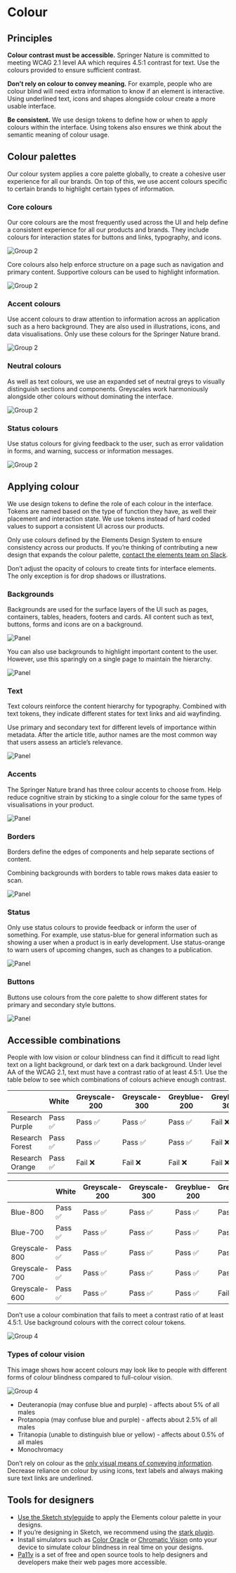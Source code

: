 # Colour

## Principles

**Colour contrast must be accessible.** 
Springer Nature is committed to meeting WCAG 2.1 level AA which requires 4.5:1 contrast for text. Use the colours provided to ensure sufficient contrast.

**Don’t rely on colour to convey meaning.** 
For example, people who are colour blind will need extra information to know if an element is interactive. Using underlined text, icons and shapes alongside colour create a more usable interface.

**Be consistent.** 
We use design tokens to define how or when to apply colours within the interface. Using tokens also ensures we think about the semantic meaning of colour usage.

## Colour palettes
Our colour system applies a core palette globally, to create a cohesive user experience for all our brands. On top of this, we use accent colours specific  to certain brands to highlight certain types of information. 

### Core colours
Our core colours are the most frequently used across the UI and help define a consistent experience for all our products and brands. They  include colours for interaction states for buttons and links, typography, and icons. 

![Group 2](https://user-images.githubusercontent.com/15365576/193297040-9ae69395-d7a4-4cbd-9d34-29434e422a04.png)

Core colours also help enforce structure on a page such as navigation and primary content. Supportive colours can be used to highlight information.

![Group 2](https://user-images.githubusercontent.com/15365576/193303193-cfc3fae9-8ed9-4649-bdde-c6b24d9933f3.png)

### Accent colours
Use accent colours to draw attention to  information across an application such as a hero background. They are also used in illustrations, icons, and data visualisations. Only use these colours for the Springer Nature brand.

![Group 2](https://user-images.githubusercontent.com/15365576/193303376-f24322e0-63bd-48b6-9e8b-bb0b0c21e52e.png)

### Neutral colours
As well as text colours, we use an expanded set of neutral greys to visually distinguish sections and components. Greyscales work harmoniously  alongside other colours without dominating the interface.

![Group 2](https://user-images.githubusercontent.com/15365576/193303591-abe94d7c-0e60-41b5-b0f3-c9fd87a3ef36.png)

### Status colours
Use status colours for giving feedback to the user, such as error validation in forms, and warning, success or information messages.

![Group 2](https://user-images.githubusercontent.com/15365576/193303818-8352f0a6-d41f-42b6-a9c9-68b191708f51.png)

## Applying colour
We use design tokens to define the role of each colour in the interface. Tokens are named based on the type of function they have, as well their placement and interaction state. We use tokens instead of hard coded values to support a consistent UI across our products. 

Only use colours defined by the Elements Design System to ensure consistency across our products. If you’re thinking of contributing a new design that expands the colour palette, [contact the elements team on Slack]([url](https://springernature.slack.com/archives/CNBTFLBLP)).

Don’t adjust the opacity of colours to create tints for interface elements. The only exception is for drop shadows or illustrations. 

### Backgrounds
Backgrounds are used for the surface layers of the UI such as pages, containers, tables, headers, footers and cards. All content such as text, buttons, forms and icons are on a background.

![Panel](https://user-images.githubusercontent.com/15365576/193304600-0b881a7a-3cda-4b1d-ae6d-69564e1b7d69.png)

You can also use backgrounds to highlight important content to the user. However, use this sparingly on a single page to maintain the hierarchy.

![Panel](https://user-images.githubusercontent.com/15365576/193304882-a999a936-9082-45bf-afca-e574129561db.png)

### Text
Text colours reinforce the content hierarchy for typography. Combined with text tokens, they indicate different states for text links and aid wayfinding.

Use primary and secondary text for different levels of importance within metadata. After the article title, author names are the most common way that users assess an article’s relevance.

![Panel](https://user-images.githubusercontent.com/15365576/193305048-c2271956-57ad-4ea2-a97c-cef5880471dd.png)

### Accents
The Springer Nature brand has three colour accents to choose from. Help reduce cognitive strain by sticking to a single colour for the same types of visualisations in your product.

![Panel](https://user-images.githubusercontent.com/15365576/193305591-5ca44ec2-7596-458e-b97b-8fe99eaea44e.png)

### Borders
Borders define the edges of components and help separate sections of content.

Combining backgrounds with borders to table rows makes data easier to scan.

![Panel](https://user-images.githubusercontent.com/15365576/193305761-2b98b82f-b0e8-443a-8f2d-06bdb7cf5cd9.png)

### Status 
Only use status colours to provide feedback or inform the user of something. For example, use status-blue for general information such as showing a user when a product is in early development. Use  status-orange to warn users of upcoming changes, such as changes to a publication.

![Panel](https://user-images.githubusercontent.com/15365576/193305896-987fc3ae-cab4-4bad-b150-2ac94ccac9dd.png)

### Buttons
Buttons use colours from the core palette to show different states for primary and secondary style buttons.

![Panel](https://user-images.githubusercontent.com/15365576/193306082-e016c6dc-e883-470a-a7f1-93492ef6c482.png)

## Accessible combinations
People with low vision or colour blindness can find it difficult to read light text on a light background, or dark text on a dark background. Under level AA of the  WCAG 2.1, text must have a contrast ratio of at least 4.5:1. Use the table below to see which combinations of colours achieve enough contrast.

|                 | White | Greyscale-200 | Greyscale-300 | Greyblue-200 | Greyblue-300 |
| --------------- | ----- | ------------- | ------------- | ------------ | ------------ |
| Research Purple | Pass ✅  | Pass ✅          | Pass ✅          | Pass ✅         | Fail ❌         |
| Research Forest | Pass ✅  | Pass ✅          | Pass ✅          | Pass ✅         | Fail ❌         |
| Research Orange | Pass ✅  | Fail ❌          | Fail ❌          | Fail ❌         | Fail ❌         |



|               | White | Greyscale-200 | Greyscale-300 | Greyblue-200 | Greyblue-300 |
| ------------- | ----- | ------------- | ------------- | ------------ | ------------ |
| Blue-800      | Pass ✅  | Pass ✅          | Pass ✅          | Pass ✅         | Pass ✅         |
| Blue-700      | Pass ✅  | Pass ✅          | Pass ✅          | Pass ✅         | Pass ✅         |
| Greyscale-800 | Pass ✅  | Pass ✅          | Pass ✅          | Pass ✅         | Pass ✅         |
| Greyscale-700 | Pass ✅  | Pass ✅          | Pass ✅          | Pass ✅         | Pass ✅         |
| Greyscale-600 | Pass ✅  | Pass ✅          | Pass ✅          | Pass ✅         | Fail ❌         |

Don’t use a colour combination that fails to meet  a contrast ratio of at least 4.5:1. Use background colours with the correct colour tokens.

![Group 4](https://user-images.githubusercontent.com/15365576/193306298-61e21f8a-ce03-4d9e-8aef-8d324ff005af.png)

### Types of colour vision
This image shows how accent colours may look like to people with different forms of colour blindness compared to full-colour vision.

![Group 4](https://user-images.githubusercontent.com/15365576/193306417-65bec852-a506-4493-94c6-611ee22c6ad6.png)

- Deuteranopia (may confuse blue and purple) - affects about 5% of all males
- Protanopia (may confuse blue and purple) - affects about 2.5% of all males
- Tritanopia (unable to distinguish blue or yellow) - affects about 0.5% of all males
- Monochromacy

Don’t rely on colour as the [only visual means of conveying information]([url](https://www.w3.org/WAI/WCAG21/Understanding/use-of-color.html)). Decrease reliance on colour by using icons, text labels and always making sure text links are underlined. 

## Tools for designers
- [Use the Sketch styleguide]([url](https://www.sketch.com/s/fa9c2fc9-a179-43f0-b21e-9562c9c17c0c)) to apply the Elements colour palette in your designs.
- If you’re designing in Sketch, we recommend using the [stark plugin]([url](https://www.getstark.co/)).
- Install simulators such as [Color Oracle]([url](https://colororacle.org/)) or [Chromatic Vision]([url](https://asada.website/cvsimulator)) onto your device to simulate colour blindness in real time on your designs.
- [Pa11y]([url](https://pa11y.org/)) is a set of free and open source tools to help designers and developers make their web pages more accessible.





